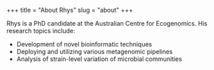 +++
title = "About Rhys"
slug = "about"
+++

Rhys is a PhD candidate at the Australian Centre for Ecogenomics. His research topics include:
* Development of novel bioinformatic techniques
* Deploying and utilizing various metagenomic pipelines
* Analysis of strain-level variation of microbial communities